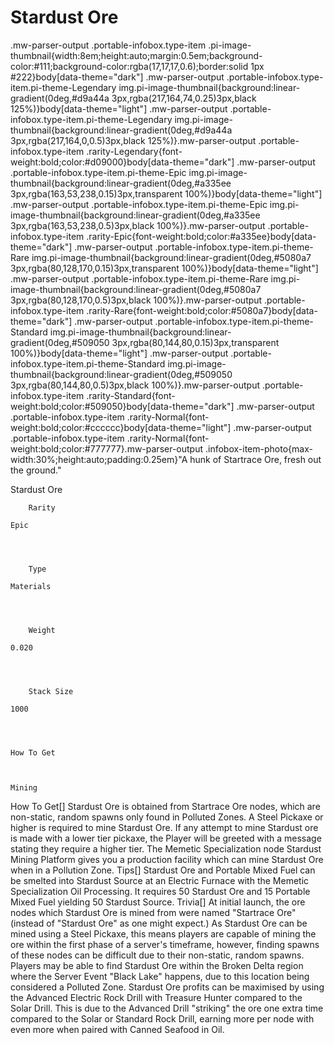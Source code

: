 # Stardust Ore

.mw-parser-output .portable-infobox.type-item .pi-image-thumbnail{width:8em;height:auto;margin:0.5em;background-color:#111;background-color:rgba(17,17,17,0.6);border:solid 1px #222}body[data-theme="dark"] .mw-parser-output .portable-infobox.type-item.pi-theme-Legendary img.pi-image-thumbnail{background:linear-gradient(0deg,#d9a44a 3px,rgba(217,164,74,0.25)3px,black 125%)}body[data-theme="light"] .mw-parser-output .portable-infobox.type-item.pi-theme-Legendary img.pi-image-thumbnail{background:linear-gradient(0deg,#d9a44a 3px,rgba(217,164,0,0.5)3px,black 125%)}.mw-parser-output .portable-infobox.type-item .rarity-Legendary{font-weight:bold;color:#d09000}body[data-theme="dark"] .mw-parser-output .portable-infobox.type-item.pi-theme-Epic img.pi-image-thumbnail{background:linear-gradient(0deg,#a335ee 3px,rgba(163,53,238,0.15)3px,transparent 100%)}body[data-theme="light"] .mw-parser-output .portable-infobox.type-item.pi-theme-Epic img.pi-image-thumbnail{background:linear-gradient(0deg,#a335ee 3px,rgba(163,53,238,0.5)3px,black 100%)}.mw-parser-output .portable-infobox.type-item .rarity-Epic{font-weight:bold;color:#a335ee}body[data-theme="dark"] .mw-parser-output .portable-infobox.type-item.pi-theme-Rare img.pi-image-thumbnail{background:linear-gradient(0deg,#5080a7 3px,rgba(80,128,170,0.15)3px,transparent 100%)}body[data-theme="light"] .mw-parser-output .portable-infobox.type-item.pi-theme-Rare img.pi-image-thumbnail{background:linear-gradient(0deg,#5080a7 3px,rgba(80,128,170,0.5)3px,black 100%)}.mw-parser-output .portable-infobox.type-item .rarity-Rare{font-weight:bold;color:#5080a7}body[data-theme="dark"] .mw-parser-output .portable-infobox.type-item.pi-theme-Standard img.pi-image-thumbnail{background:linear-gradient(0deg,#509050 3px,rgba(80,144,80,0.15)3px,transparent 100%)}body[data-theme="light"] .mw-parser-output .portable-infobox.type-item.pi-theme-Standard img.pi-image-thumbnail{background:linear-gradient(0deg,#509050 3px,rgba(80,144,80,0.5)3px,black 100%)}.mw-parser-output .portable-infobox.type-item .rarity-Standard{font-weight:bold;color:#509050}body[data-theme="dark"] .mw-parser-output .portable-infobox.type-item .rarity-Normal{font-weight:bold;color:#cccccc}body[data-theme="light"] .mw-parser-output .portable-infobox.type-item .rarity-Normal{font-weight:bold;color:#777777}.mw-parser-output .infobox-item-photo{max-width:30%;height:auto;padding:0.25em}"A hunk of Startrace Ore, fresh out the ground."

Stardust Ore


	
		
		
	
	


	

	
		Rarity
	
	Epic



	
		Type
	
	Materials



	
		Weight
	
	0.020



	
		Stack Size
	
	1000




	How To Get


	
	Mining




 	 	 	 		 			 		 		 		 	 
How To Get[]
Stardust Ore is obtained from Startrace Ore nodes, which are non-static, random spawns only found in Polluted Zones.
A Steel Pickaxe or higher is required to mine Stardust Ore. If any attempt to mine Stardust ore is made with a lower tier pickaxe, the Player will be greeted with a message stating they require a higher tier.
The Memetic Specialization node Stardust Mining Platform gives you a production facility which can mine Stardust Ore when in a Pollution Zone.
Tips[]
Stardust Ore and Portable Mixed Fuel can be smelted into Stardust Source at an Electric Furnace with the Memetic Specialization Oil Processing. It requires 50 Stardust Ore and 15 Portable Mixed Fuel yielding 50 Stardust Source.
Trivia[]
At initial launch, the ore nodes which Stardust Ore is mined from were named "Startrace Ore" (instead of "Stardust Ore" as one might expect.)
As Stardust Ore can be mined using a Steel Pickaxe, this means players are capable of mining the ore within the first phase of a server's timeframe, however, finding spawns of these nodes can be difficult due to their non-static, random spawns. Players may be able to find Stardust Ore within the Broken Delta region where the Server Event "Black Lake" happens, due to this location being considered a Polluted Zone.
Stardust Ore profits can be maximised by using the Advanced Electric Rock Drill with Treasure Hunter compared to the Solar Drill. This is due to the Advanced Drill "striking" the ore one extra time compared to the Solar or Standard Rock Drill, earning more per node with even more when paired with Canned Seafood in Oil.
